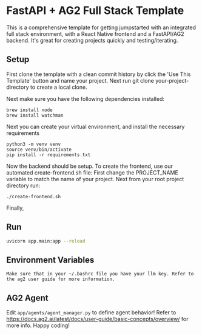 # FastAPI + AG2 Full Stack Template

This is a comprehensive template for getting jumpstarted with an integrated full stack environment, with a React Native frontend and a FastAPI/AG2 backend. It's great for creating projects quickly and testing/iterating.

## Setup
First clone the template with a clean commit history by click the 'Use This Template' button and name your project. Next run 
git clone your-project-directory
to create a local clone.

Next make sure you have the following dependencies installed: 

```
brew install node
brew install watchman
```
Next you can create your virtual environment, and install the necessary requirements
```
python3 -m venv venv
source venv/bin/activate
pip install -r requirements.txt
```
Now the backend should be setup. To create the frontend, use our automated create-frontend.sh file:
First change the PROJECT_NAME variable to match the name of your project. Next from your root project directory run: 
```
./create-frontend.sh
```
Finally, 
## Run
```bash
uvicorn app.main:app --reload
```

## Environment Variables
```
Make sure that in your ~/.bashrc file you have your llm key. Refer to the ag2 user guide for more information.

```

## AG2 Agent
Edit `app/agents/agent_manager.py` to define agent behavior! Refer to https://docs.ag2.ai/latest/docs/user-guide/basic-concepts/overview/ for more info. Happy coding!
